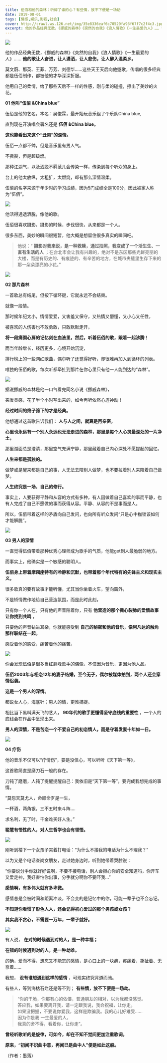 ```yaml
---
title: 伍佰和他的森林：听碎了谁的心？有些情，放不下便是一场劫
date: 2019-08-01
tags: [情感,娱乐,影视,社会]
cover: http://crawl.ws.126.net/img/35e8336eaf6c70520fa93f67f7c2f4c3.jpg
excerpt: 他的作品经典无数，《挪威的森林》《突然的自我》《浪人情歌》《一生最爱的人》…… **他的歌让人
---
```

![](http://crawl.ws.126.net/img/35e8336eaf6c70520fa93f67f7c2f4c3.jpg)  

他的作品经典无数，《挪威的森林》《突然的自我》《浪人情歌》《一生最爱的人》…… **他的歌让人奋进，让人潇洒，让人悲伤，让人醉入温柔乡。**

莫文蔚、那英、王菲、万芳、刘德华……这些天王天后向他邀歌，传唱的很多经典都是伍佰制作，都被他的才华深深折服。

他用自己的柔情，给了那些天后不一样的性感，刚与柔的碰撞，擦出了美妙的火花。

**01 他叫“伍佰 &China blue”**

伍佰是他的艺名，本名：吴俊霖，最开始玩音乐组了个乐队China blue,

直到现在开演唱会署名还是 **伍佰 &China blue。**

**这也能看出来这个“丑男”的深情。**

伍佰一点都不帅，但是音乐里有男人气。

不撕裂，但是超级燃。

那种江湖气，以及洒脱不羁范儿会传染一样，传染到每个听众的身上。

台上的他太放纵，太粗犷，太燃烧，却有那么深情温柔。

伍佰的名字来源于年少时的学习成绩，因为5门成绩全是100分，因此被家人称为“伍佰”。

![](http://crawl.ws.126.net/img/d8e493138d6c16e1f60bcae4a9afed99.jpg)  

他活得通透洒脱，像他的歌。

伍佰很喜欢摄影，摄影的时候，步伐很快，从来都是一个人。

很多东西，美妙的瞬间很短暂，他大概是想留住很多真实的瞬间吧。

> 他说：“ **摄影对我来说，是一种救赎，通过拍照，我变成了一个活生生、一直有生活的人**
> ；在台北市会让我有兴趣的，绝对不是东区那些光鲜亮丽的大楼，而是有历史的、有痕迹的、有辛苦的地方，在城市夹缝里生存下来的那一朵朵漂亮的小花。”  
>

![](http://crawl.ws.126.net/img/7efb2938aba95b70414f782bf4f846f8.jpg)  

**02 那片森林**

一首歌总有结尾，但按下循环键，它就永远不会结束。

就像一段情。

那时候年纪太小，情情爱爱，又害羞又保守，又热情又懵懂，又小心又任性，

被喜欢的人伤害也不敢勇敢，只敢默默走开，

**将一段痛彻心扉的记忆刻在血液里，然后，听着伍佰的歌，跟着一起沸腾！**

而当年龄增长，经历更多，心境开始沉淀，

排行榜上的一些网红歌曲，偶尔听了还觉得好听，却很难再加入到循环的列表。

唯独的伍佰的歌，每次听都牵扯到那片在你心里只有他一人能到达的“森林”。

![](http://crawl.ws.126.net/img/586e79764e05986b4a4191f188f7d118.jpg)  

据说挪威的森林是他一口气看完同名小说《挪威森林》，

突发灵感，花了半个小时写出来的，如今再听依然心旌神动！

**经过时间的筛子筛下的才是经典。**

他想通过这首歌告诉我们： **人与人之间，就算是再亲密，**

**心里也永远有一个别人永远也无法走进的森林，那里是每个人心灵最深处的一片净土，**

那里湖面总是澄清，那里空气充满宁静，那里藏着自己内心深处不愿提起的回忆。

**人生来都是孤独的。**

做梦或是醒来都是自己的事，人无法去陪别人做梦，也不要拉着别人来陪着自己做梦。

**人生终究是一场，自己的修行。**

事实上，人要获得平静和从容的方式有多种，有人因做着自己喜欢的事而平静，也有人完成了自己不愿做的事而获得从容。平静、从容的不是事而是人。

所以，伍佰带着这样的矛盾向自己发问，也向所有听众发问“只是心中枷锁该如何才能解脱”。

![](http://crawl.ws.126.net/img/a23738dd10d3ad4d2d6fd1840e423f56.jpg)  

**03 男人的深情**

一直觉得伍佰带着那种优秀心理师成为歌手的气质，他能get到人最脆弱的地方。

而事实上，他确实是一个敏感的聪明人。

**伍佰身上带着摩羯座特有的冷静和沉默，也带着那个年代特有的先锋主义和现实主义。**

很多歌真的要有故事才能听懂，尤其当你坐着火车，望向窗外，

不是矫情做作地给自己营造氛围，而是此时此刻，

只有你一个人在，只有他的声音陪着你，只有 **他营造的那个撕心裂肺的爱情故事让你找到共鸣** ，

只要他的声音钻进耳朵，你就能感受到 **自己的秘密和他的音乐，像阿凡达的触角那样联结在一起。**

感受着他的感受，痛苦着他的痛苦。

![](http://crawl.ws.126.net/img/4a14ee8afc8f98ee9fb9f21da6dd3516.jpg)  

你会发现伍佰是很多当红巅峰歌手的偶像，不仅因为音乐，更因为他人品。

**伍佰2003年与相恋12年的妻子结婚，至今无子，偶尔被媒体拍到，两个人还会穿情侣装。**

**这是一个男人的深情。**

都说女人心，海底针；男人的情，更难捕捉。

相比当下黑料满天飞的艺人， **90年代的歌手更懂得坚守底线的重要性** ，一个人的底线会在作品中呈现出来。

**男人的深情，不是苦恋一个不爱自己的初恋情人，而是守着发妻十年如一日。**

![](http://crawl.ws.126.net/img/22c1e8eadc949563c68a85556459478d.jpg)  

**04 疗伤**

他的音乐不仅可以“疗情伤”，要是没信心，可以听听《天下第一等》，

这首歌简直是磨刀石一般的存在。

刀钝了磨磨，人钝了提醒提醒自己：我依旧是“天下第一等”，要完成我想完成的事情。

“莫怨天莫尤人，命顺命歹是一生，

一杯酒，两角银，三不五时来斗阵....

求名利，无了时，千金难买好人生。”

**聪慧有悟性的人，对人生哲学也会有领悟。**

![](http://crawl.ws.126.net/img/677b783cf965532fc0f97444f6e34e21.jpg)  

刚听到楼下一个女孩子哭着打电话：“为什么不接我的电话为什么不理我？”

以为又是个电话查岗女朋友，走过她身边时，听到她带着哭腔说：

“你要说分手你就好好说啊，不要不接电话，别人会担心你的安全知道吗，你开车又爱走神，我好害怕你出事，分手就分啊你不要吓我…”

**感情啊，有多伟大就有多卑微。**

感情总是会被时间和距离冲淡，不会变的是记忆中的你，可能一辈子也不会忘记。

**不知道你看惯了形色人人，还会记得初心爱过的那个男孩或女孩？**

**其实我不贪心，不需要一万年，一辈子就好。**

![](http://crawl.ws.126.net/img/b59df10a8f34c5530ca3b508dd665977.jpg)  

有人说， **在对的时候遇到对的人，是一种幸福；**

**在错的时候遇到对的人，是一种劫难。**

的确，爱而不得，想忘又不能忘的感情，是心口上的一块疤，疼痛着、撕扯着、无奈着……

我想， **没有谁想遇到这样的感情** ，可现实终究背道而驰。

有些人，等到海枯石烂还是等不到； **有些情，放不下便是一场劫。**

> “你的干脆，你那有心的依偎，普通朋友的相对，以为我都没感觉。  
> 答应我，如果要离开我，请一定跟我说，我会祝福，让你走。  
> 如果没把握，不要说你爱我，这样是欺骗我。我的心儿好难受......  
> 因为你是我 一生最爱的人，  
> 我真的舍不得，看着你，让你走”。  
>

**曾经听歌听的是旋律，可如今，却在不知不觉间更加注重歌词。**

**原来，“初闻不识曲中意，再闻已是曲中人”便是如此这般。**

（作者：墨落）

